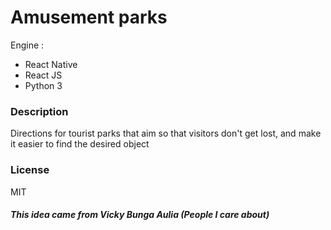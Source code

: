 # Amusement parks
Engine :
- React Native
- React JS
- Python 3

### Description
Directions for tourist parks that aim so that visitors don't get lost, and make it easier to find the desired object

### License
MIT

##### This idea came from Vicky Bunga Aulia (People I care about)
